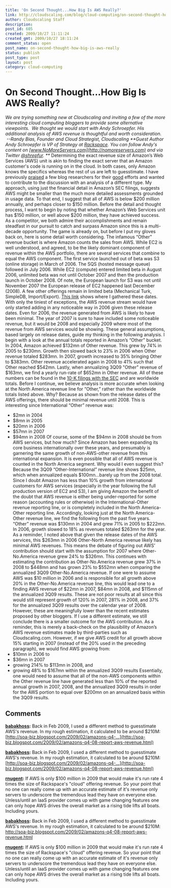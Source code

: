 ```yaml
---
title: 'On Second Thought...How Big Is AWS Really?'
link: http://cloudscaling.com/blog/cloud-computing/on-second-thought-how-big-is-aws-really/
author: Cloudscaling Staff
description: 
post_id: 605
created: 2009/10/27 11:11:24
created_gmt: 2009/10/27 18:11:24
comment_status: open
post_name: on-second-thought-how-big-is-aws-really
status: publish
post_type: post
layout: post
category: cloud-computing
---
```


# On Second Thought...How Big Is AWS Really?

_We are trying something new at Cloudscaling and inviting a few of the more interesting cloud computing bloggers to provide some alternative viewpoints.  We thought we would start with Andy Schroepfer. His additional analysis of AWS revenue is thoughtful and worth consideration.  --Randy Bias, Founder and Cloud Strategist, Cloudscaling_ _**Guest Author Andy Schroepfer is VP of Strategy at [Rackspace](http://www.rackspace.com). You can follow Andy's content on [www.NoMoreServers.com](http://nomoreservers.com) and via Twitter [@shrepfur](http://twitter.com/shrepfur). **_ Determining the exact revenue size of Amazon’s Web Services (AWS) unit is akin to finding the exact server that an Amazon customer's code is running on in the cloud. In both cases, only Amazon knows the specifics whereas the rest of us are left to guesstimate. I have previously [praised](http://nomoreservers.com/mentions/rackspace/cloudscaling-amazons-ec2-generating-200m-annually/) a few blog researchers for their [good](http://nomoreservers.com/best-of-the-web/joac-anatomy-of-an-amazon-ec2-resource-id/) efforts and wanted to contribute to the discussion with an analysis of a different type. My approach, using just the financial detail in Amazon’s SEC filings, suggests AWS might be smaller than the much more detailed assessments grounded in usage data. To that end, I suggest that all of AWS is below $200 million annually, and perhaps closer to $150 million.  Before the detail and thought process, I want to begin by noting that whether Amazon’s Web Services unit has $150 million, or well above $200 million, they have achieved success. As a competitor, we both admire their accomplishments and remain steadfast in our pursuit to catch and surpass Amazon since this is a multi-decade opportunity. The game is already on, but before I put my gloves back on, here is some detail worth considering. The infamous “Other” revenue bucket is where Amazon counts the sales from AWS. While EC2 is well understood, and agreed, to be the likely dominant component of revenue within the AWS portfolio, there are several services that combine to equal the AWS component. The first service launched out of beta was S3 (online storage) in March of 2006. The SQS (hosted message queue) followed in July 2006. While EC2 (compute) entered limited beta in August 2006, unlimited beta was not until October 2007 and then the production launch in October 2008. Of note, the European launch for S3 was not until November 2007 the European release of EC2 happened last December (2008). A few other offerings remain in limited beta (Mechanical Turk, SimpleDB, Import/Export). [This link](http://solutions.amazonwebservices.com/connect/thread.jspa?threadID=34999&tstart=-1) shows where I gathered these dates. With only the tiniest of exceptions, the AWS revenue stream would have only started adding in any noticeable way in 2006 given these release dates. Even for 2006, the revenue generated from AWS is likely to have been minimal. The year of 2007 is sure to have included some noticeable revenue, but it would be 2008 and especially 2009 where most of the revenue from AWS services would be showing. These general assumptions, based largely on release dates, guide my thinking in the following analysis. I begin with a look at the annual totals reported in Amazon’s “Other” bucket. In 2004, Amazon achieved $132mn of Other revenue. This grew by 74% in 2005 to $230mn. Growth then slowed back to 23% in 2006 when Other revenue totaled $283mn. In 2007, growth increased to 35% bringing Other to $383mn. Other revenue accelerated again in 2008 to 41% such that Other reached $542mn. Lastly, when annualizing 3Q09 "Other" revenue of $163mn, we find a yearly run-rate of $652mn in Other revenue. All of these numbers can be found in the [10-K filings with the SEC](http://www.sec.gov/cgi-bin/browse-edgar?action=getcompany&CIK=0001018724&type=10-K&dateb=&owner=exclude&count=40) and are worldwide totals. Before I continue, we believe analysis is more accurate when looking at the North America revenue line for “Other,” rather than the worldwide totals listed above. Why? Because as shown from the release dates of the AWS offerings, there should be minimal revenue until 2008. This is interesting since International “Other” revenue was: 

  * $2mn in 2004
  * $8mn in 2005
  * $20mn in 2006
  * $57mn in 2007
  * $94mn in 2008
Of course, some of the $94mn in 2008 should be from AWS services, but how much? Since Amazon has been expanding its core business internationally over these years, and presumably is garnering the same growth of non-AWS-other revenue from this international expansion. It is even possible that all of AWS revenue is counted in the North America segment. Why would I even suggest this? Because the 3Q09 “Other-International” revenue line shows $25mn, which when annualized equals $100mn…barely up from the 2008 total. Since I doubt Amazon has less than 10% growth from international customers for AWS services (especially in the year following the full production version of EC2 and S3), I am giving Amazon the benefit of the doubt that AWS revenue is either being under-reported for some reason (accounting rules or otherwise) in the International-Other revenue reporting line, or is completely included in the North America-Other reporting line. Accordingly, looking just at the North America-Other revenue line, we find the following from the past five years. “Other” revenue was $130mn in 2004 and grew 71% in 2005 to $222mn. In 2006, growth slowed to 18% as revenues totaled $263mn for the year. As a reminder, I noted above that given the release dates of the AWS services, this $263mn in 2006 Other-North America revenue likely has minimal AWS revenues. This means the debate of figuring out AWS’ contribution should start with the assumption for 2007 where Other-No.America revenue grew 24% to $326mn. This continues with estimating the contribution as Other-No.America revenue grew 37% in 2008 to $448mn and has grown 23% to $552mn when comparing the annualized 3Q09 Other-No.America revenue. If one were to assume AWS was $10 million in 2006 and is responsible for all growth above 20% in the Other-No.America revenue line, this would lead one to a finding AWS revenue of $22mn in 2007, $84mn in 2008, and $115mn of the annualized 3Q09 results. These are not poor results at all since this would still represent growth of 120% in 2007, 281% in 2008, and 37% for the annualized 3Q09 results over the calendar year of 2008. However, these are meaningfully lower than the recent estimates proposed by other bloggers. If I use a different estimate, we still conclude there is a smaller outcome for the AWS contribution. As a reminder, this is merely a back-check on the plausibility of Amazon’s AWS revenue estimates made by third-parties such as Cloudscaling.com. However, if we give AWS credit for all growth above 15% starting in 2007 (instead of the 20% used in the preceding paragraph), we would find AWS growing from: 
  * $10mn in 2006 to
  * $36mn in 2007
  * growing 214% to $113mn in 2008, and
  * growing 48% to $167mn within the annualized 3Q09 results
Essentially, one would need to assume that all of the non-AWS components within the Other revenue line have generated less than 10% of the reported annual growth in 2007, 2008, and the annualized 3Q09 results in order for the AWS portion to equal over $200mn on an annualized basis within the 3Q09 results.

## Comments

**[babakhoss](#384 "2009-11-05 15:59:06"):** Back in Feb 2009, I used a different method to guesstimate AWS's revenue. In my rough estimation, it calculated to be around $210M:  
[http://soa-biz.blogspot.com/2009/02/amazons-q4-...](http://soa-biz.blogspot.com/2009/02/amazons-q4-08-report-aws-revenue.html)

**[babakhoss](#385 "2009-11-05 15:59:06"):** Back in Feb 2009, I used a different method to guesstimate AWS's revenue. In my rough estimation, it calculated to be around $210M:  
[http://soa-biz.blogspot.com/2009/02/amazons-q4-...](http://soa-biz.blogspot.com/2009/02/amazons-q4-08-report-aws-revenue.html)

**[rnugent](#386 "2009-11-29 10:17:48"):** If AWS is only $100 million in 2009 that would make it's run rate 4 times the size of Rackspace's "cloud" offering revenue. So your point that no one can really come up with an accurate estimate of it's revenue only servers to underscore the tremendous lead they have on everyone else. Unless/until an IaaS provider comes up with game changing features one can only hope AWS drives the overall market as a rising tide lifts all boats. Including yours.

**[babakhoss](#1128 "2009-11-05 15:59:00"):** Back in Feb 2009, I used a different method to guesstimate AWS's revenue. In my rough estimation, it calculated to be around $210M: http://soa-biz.blogspot.com/2009/02/amazons-q4-08-report-aws-revenue.html

**[rnugent](#2128 "2009-11-29 11:17:00"):** If AWS is only $100 million in 2009 that would make it's run rate 4 times the size of Rackspace's "cloud" offering revenue. So your point that no one can really come up with an accurate estimate of it's revenue only servers to underscore the tremendous lead they have on everyone else. Unless/until an IaaS provider comes up with game changing features one can only hope AWS drives the overall market as a rising tide lifts all boats. Including yours.

